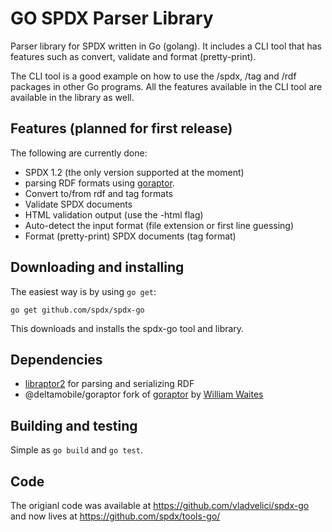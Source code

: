 GO SPDX Parser Library
======================

Parser library for SPDX written in Go (golang). It includes a CLI tool that has
features such as convert, validate and format (pretty-print).

The CLI tool is a good example on how to use the /spdx, /tag and /rdf packages
in other Go programs. All the features available in the CLI tool are available
in the library as well.

Features (planned for first release)
------------------------------------

The following are currently done:
- SPDX 1.2 (the only version supported at the moment)
- parsing RDF formats using [goraptor][goraptor].
- Convert to/from rdf and tag formats
- Validate SPDX documents
- HTML validation output (use the -html flag)
- Auto-detect the input format (file extension or first line guessing)
- Format (pretty-print) SPDX documents (tag format)


Downloading and installing
--------------------------

The easiest way is by using `go get`:

    go get github.com/spdx/spdx-go

This downloads and installs the spdx-go tool and library.

Dependencies
------------

* [libraptor2][raptor] for parsing and serializing RDF
* @deltamobile/goraptor fork of [goraptor][goraptor] by [William Waites][ww]

Building and testing
--------------------

Simple as `go build` and `go test`.

Code
----

The origianl code was available at https://github.com/vladvelici/spdx-go 
and now lives at https://github.com/spdx/tools-go/

[raptor]:http://librdf.org/raptor/
[goraptor]:http://github.com/deltamobile/goraptor
[ww]:https://bitbucket.org/ww/goraptor
